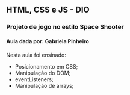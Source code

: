 ## HTML, CSS e JS - DIO
### Projeto de jogo no estilo Space Shooter
#### Aula dada por: Gabriela Pinheiro

Nesta aula foi ensinado:

- Posicionamento em CSS;
- Manipulação do DOM;
- eventListeners;
- Manipulação de arrays;
